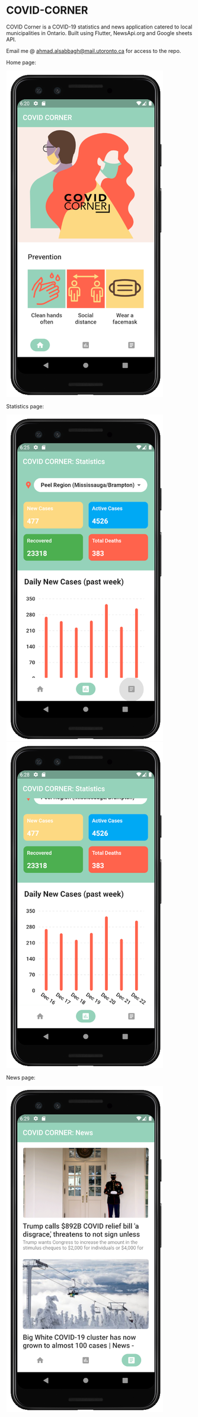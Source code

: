 # COVID-CORNER
COVID Corner is a COVID-19 statistics and news application catered to local municipalities in Ontario.
Built using Flutter, NewsApi.org and Google sheets API.

Email me @ ahmad.alsabbagh@mail.utoronto.ca for access to the repo.


Home page:


![Home page](https://github.com/AhmadAlsabbagh/COVID-CORNER/blob/main/covidcorner1.png?raw=true)

Statistics page:


![Statistics page part 1](https://github.com/AhmadAlsabbagh/COVID-CORNER/blob/main/covidcorner2.png?raw=true)
![Statistics page part 2](https://github.com/AhmadAlsabbagh/COVID-CORNER/blob/main/covidcorner3.png?raw=true)

News page:


![News page](https://github.com/AhmadAlsabbagh/COVID-CORNER/blob/main/covidcorner4.png?raw=true)

